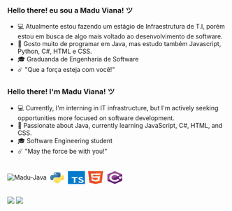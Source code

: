 ### Hello there! eu sou a Madu Viana! ツ

- 💻 Atualmente estou fazendo um estágio de Infraestrutura de T.I, porém estou em busca de algo mais voltado ao desenvolvimento de software.
- 👾 Gosto muito de programar em Java, mas estudo também Javascript, Python, C#, HTML e CSS. 
- 🎓 Graduanda de Engenharia de Software
- ☄️ "Que a força esteja com você!"

### Hello there! I'm Madu Viana! ツ
- 💻 Currently, I'm interning in IT infrastructure, but I'm actively seeking opportunities more focused on software development.
- 👾 Passionate about Java, currently learning JavaScript, C#, HTML, and CSS.
- 🎓 Software Engineering student
- ☄️ "May the force be with you!"

<div style="display: inline_block"><br>
  <img align="center" alt="Madu-Java" height="30" width="40" 
            <img src="https://cdn.jsdelivr.net/gh/devicons/devicon@latest/icons/java/java-original.svg" />
    <img align="center" alt="Madu-Python" height="30" width="40" src="https://raw.githubusercontent.com/devicons/devicon/master/icons/python/python-original.svg">
  <img align="center" alt="Madu-Js" height="30" width="40" src="https://raw.githubusercontent.com/devicons/devicon/master/icons/typescript/typescript-plain.svg">
  <img align="center" alt="Madu-HTML" height="30" width="40" src="https://raw.githubusercontent.com/devicons/devicon/master/icons/html5/html5-original.svg">
  <img align="center" alt="Madu-Csharp" height="30" width="40" src="https://raw.githubusercontent.com/devicons/devicon/master/icons/csharp/csharp-original.svg">
</div>
  
  ##
 
<div> 
  <a href = "mailto:softwaremadu@gmail.com"><img src="https://img.shields.io/badge/-Gmail-%23333?style=for-the-badge&logo=gmail&logoColor=white" target="_blank"></a>
  <a href="https://www.linkedin.com/in/maria-eduarda-viana-bb271723a" target="_blank"><img src="https://img.shields.io/badge/-LinkedIn-%230077B5?style=for-the-badge&logo=linkedin&logoColor=white" target="_blank"></a> 

  
</div>
